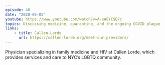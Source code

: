 ```yaml
---
episode: 40
date: "2020-05-05"
youtube: https://www.youtube.com/watch?v=A-sAEYCSQ7c
topics: Discussing medicine, quarantine, and the ongoing COVID plague
links:
    - title: Callen-Lorde
      url: https://callen-lorde.org/meet-our-providers/
---
```

Physician specializing in family medicine and HIV at Callen Lorde, which provides services and care to NYC’s LGBTQ community.
